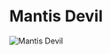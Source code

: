 # Mantis Devil

![Mantis Devil](https://static.wikia.nocookie.net/chainsaw-man/images/0/00/Mantis_Devil.PNG/revision/latest/scale-to-width-down/350?cb=20220821140508)

